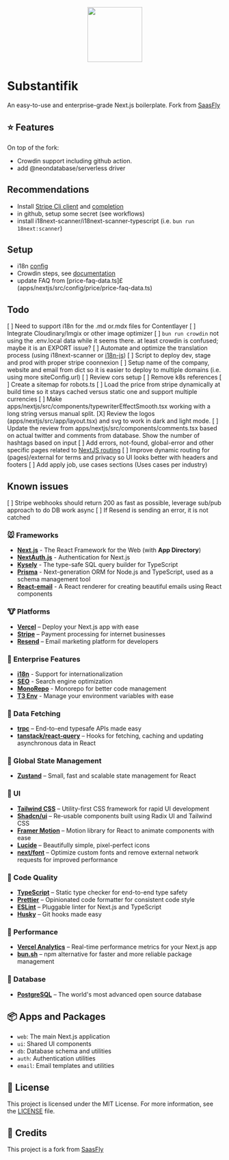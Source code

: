 
<div align="center" width="100%">
    <img src="./sub-logo.svg" width="128" alt="" />
</div>

# Substantifik </br>

An easy-to-use and enterprise-grade Next.js boilerplate.
Fork from [SaasFly](https://github.com/saasfly/saasfly)

## ⭐ Features

On top of the fork:
- Crowdin support including github action.
- add @neondatabase/serverless driver

## Recommendations
- Install [Stripe Cli client](https://docs.stripe.com/stripe-cli) and [completion](https://docs.stripe.com/stripe-cli/autocomplete)
- in github, setup some secret (see workflows)
- install i18next-scanner/i18next-scanner-typescript (i.e. `bun run 18next:scanner`)

## Setup
- i18n [config](apps/nextjs/src/config/i18n-config.ts)
- Crowdin steps, see [documentation](https://docusaurus.io/docs/i18n/crowdin)
- update FAQ from [price-faq-data.ts]£(apps/nextjs/src/config/price/price-faq-data.ts)

## Todo
[ ] Need to support i18n for the .md or.mdx files for Contentlayer
[ ] Integrate Cloudinary/Imgix or other image optimizer
[ ] `bun run crowdin` not using the .env.local data while it seems there. at least crowdin is confused; maybe it is an EXPORT issue?
[ ] Automate and optimize the translation process (using i18next-scanner or [i18n-js](https://github.com/fnando/i18n-js))
[ ] Script to deploy dev, stage and prod with proper stripe coonnexion
[ ] Setup name of the company, website and email from dict so it is easier to deploy to multiple domains (i.e. using more siteConfig.url)
[ ] Review cors setup
[ ] Remove k8s references
[ ] Create a sitemap for robots.ts
[ ] Load the price from stripe dynamically at build time so it stays cached versus static one and support multiple currencies
[ ] Make apps/nextjs/src/components/typewriterEffectSmooth.tsx working with a long string versus manual split.
[X] Review the logos (apps/nextjs/src/app/layout.tsx) and svg to work in dark and light mode.
[ ] Update the review from apps/nextjs/src/components/comments.tsx based on actual twitter and comments from database. Show the number of hashtags based on input
[ ] Add errors, not-found, global-error and other specific pages related to [NextJS routing](https://nextjs.org/docs/app/building-your-application/routing)
[ ] Improve dynamic routing for (pages)/external for terms and privacy so UI looks better with headers and footers
[ ] Add apply job, use cases sections (Uses cases per industry)

## Known issues
[ ] Stripe webhooks should return 200 as fast as possible, leverage sub/pub approach to do DB work async
[ ] If Resend is sending an error, it is not catched

### 🐭 Frameworks

- **[Next.js](https://nextjs.org/)** - The React Framework for the Web (with **App Directory**)
- **[NextAuth.js](https://next-auth.js.org/)** - Authentication for Next.js
- **[Kysely](https://kysely.dev/)** - The type-safe SQL query builder for TypeScript
- **[Prisma](https://www.prisma.io/)** - Next-generation ORM for Node.js and TypeScript, used as a schema management tool
- **[React-email](https://react.email/)** - A React renderer for creating beautiful emails using React components

### 🐮 Platforms

- **[Vercel](https://vercel.com/)** – Deploy your Next.js app with ease
- **[Stripe](https://stripe.com/)** – Payment processing for internet businesses
- **[Resend](https://resend.com/)** – Email marketing platform for developers

### 🐯 Enterprise Features

- **[i18n](https://nextjs.org/docs/app/building-your-application/routing/internationalization)** - Support for internationalization
- **[SEO](https://nextjs.org/docs/app/building-your-application/optimizing/metadata)** - Search engine optimization
- **[MonoRepo](https://turbo.build/)** - Monorepo for better code management
- **[T3 Env](https://env.t3.gg/)** - Manage your environment variables with ease

### 🐰 Data Fetching

- **[trpc](https://trpc.io/)** – End-to-end typesafe APIs made easy
- **[tanstack/react-query](https://react-query.tanstack.com/)** – Hooks for fetching, caching and updating asynchronous data in React

### 🐲 Global State Management

- **[Zustand](https://zustand.surge.sh/)** – Small, fast and scalable state management for React

### 🐒 UI

- **[Tailwind CSS](https://tailwindcss.com/)** – Utility-first CSS framework for rapid UI development
- **[Shadcn/ui](https://ui.shadcn.com/)** – Re-usable components built using Radix UI and Tailwind CSS
- **[Framer Motion](https://framer.com/motion)** – Motion library for React to animate components with ease
- **[Lucide](https://lucide.dev/)** – Beautifully simple, pixel-perfect icons
- **[next/font](https://nextjs.org/docs/basic-features/font-optimization)** – Optimize custom fonts and remove external network requests for improved performance

### 🐴 Code Quality

- **[TypeScript](https://www.typescriptlang.org/)** – Static type checker for end-to-end type safety
- **[Prettier](https://prettier.io/)** – Opinionated code formatter for consistent code style
- **[ESLint](https://eslint.org/)** – Pluggable linter for Next.js and TypeScript
- **[Husky](https://typicode.github.io/husky)** – Git hooks made easy

### 🐑 Performance

- **[Vercel Analytics](https://vercel.com/analytics)** – Real-time performance metrics for your Next.js app
- **[bun.sh](https://bun.sh/)** – npm alternative for faster and more reliable package management

### 🐘 Database

- **[PostgreSQL](https://www.postgresql.org/)** – The world's most advanced open source database

## 📦 Apps and Packages

- `web`: The main Next.js application
- `ui`: Shared UI components
- `db`: Database schema and utilities
- `auth`: Authentication utilities
- `email`: Email templates and utilities

## 📜 License

This project is licensed under the MIT License. For more information, see the [LICENSE](./LICENSE) file.

## 🙏 Credits
This project is a fork from [SaasFly](https://github.com/saasfly/saasfly)
